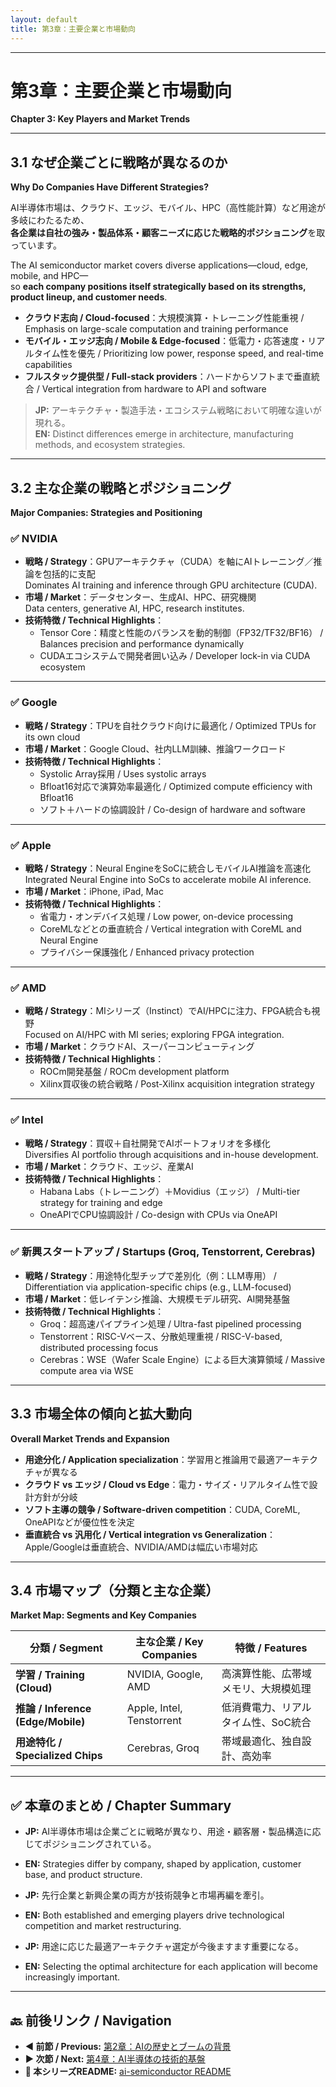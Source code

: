```yaml
---
layout: default
title: 第3章：主要企業と市場動向
---
```


---

# 第3章：主要企業と市場動向  
**Chapter 3: Key Players and Market Trends**

---

## 3.1 なぜ企業ごとに戦略が異なるのか  
**Why Do Companies Have Different Strategies?**

AI半導体市場は、クラウド、エッジ、モバイル、HPC（高性能計算）など用途が多岐にわたるため、  
**各企業は自社の強み・製品体系・顧客ニーズに応じた戦略的ポジショニング**を取っています。

The AI semiconductor market covers diverse applications—cloud, edge, mobile, and HPC—  
so **each company positions itself strategically based on its strengths, product lineup, and customer needs**.

- **クラウド志向 / Cloud-focused**：大規模演算・トレーニング性能重視 / Emphasis on large-scale computation and training performance  
- **モバイル・エッジ志向 / Mobile & Edge-focused**：低電力・応答速度・リアルタイム性を優先 / Prioritizing low power, response speed, and real-time capabilities  
- **フルスタック提供型 / Full-stack providers**：ハードからソフトまで垂直統合 / Vertical integration from hardware to API and software

> **JP:** アーキテクチャ・製造手法・エコシステム戦略において明確な違いが現れる。  
> **EN:** Distinct differences emerge in architecture, manufacturing methods, and ecosystem strategies.

---

## 3.2 主な企業の戦略とポジショニング  
**Major Companies: Strategies and Positioning**

### ✅ NVIDIA
- **戦略 / Strategy**：GPUアーキテクチャ（CUDA）を軸にAIトレーニング／推論を包括的に支配  
  Dominates AI training and inference through GPU architecture (CUDA).  
- **市場 / Market**：データセンター、生成AI、HPC、研究機関  
  Data centers, generative AI, HPC, research institutes.  
- **技術特徴 / Technical Highlights**：
  - Tensor Core：精度と性能のバランスを動的制御（FP32/TF32/BF16） / Balances precision and performance dynamically  
  - CUDAエコシステムで開発者囲い込み / Developer lock-in via CUDA ecosystem

---

### ✅ Google
- **戦略 / Strategy**：TPUを自社クラウド向けに最適化 / Optimized TPUs for its own cloud  
- **市場 / Market**：Google Cloud、社内LLM訓練、推論ワークロード  
- **技術特徴 / Technical Highlights**：
  - Systolic Array採用 / Uses systolic arrays  
  - Bfloat16対応で演算効率最適化 / Optimized compute efficiency with Bfloat16  
  - ソフト＋ハードの協調設計 / Co-design of hardware and software

---

### ✅ Apple
- **戦略 / Strategy**：Neural EngineをSoCに統合しモバイルAI推論を高速化  
  Integrated Neural Engine into SoCs to accelerate mobile AI inference.  
- **市場 / Market**：iPhone, iPad, Mac  
- **技術特徴 / Technical Highlights**：
  - 省電力・オンデバイス処理 / Low power, on-device processing  
  - CoreMLなどとの垂直統合 / Vertical integration with CoreML and Neural Engine  
  - プライバシー保護強化 / Enhanced privacy protection

---

### ✅ AMD
- **戦略 / Strategy**：MIシリーズ（Instinct）でAI/HPCに注力、FPGA統合も視野  
  Focused on AI/HPC with MI series; exploring FPGA integration.  
- **市場 / Market**：クラウドAI、スーパーコンピューティング  
- **技術特徴 / Technical Highlights**：
  - ROCm開発基盤 / ROCm development platform  
  - Xilinx買収後の統合戦略 / Post-Xilinx acquisition integration strategy

---

### ✅ Intel
- **戦略 / Strategy**：買収＋自社開発でAIポートフォリオを多様化  
  Diversifies AI portfolio through acquisitions and in-house development.  
- **市場 / Market**：クラウド、エッジ、産業AI  
- **技術特徴 / Technical Highlights**：
  - Habana Labs（トレーニング）＋Movidius（エッジ） / Multi-tier strategy for training and edge  
  - OneAPIでCPU協調設計 / Co-design with CPUs via OneAPI

---

### ✅ 新興スタートアップ / Startups (Groq, Tenstorrent, Cerebras)
- **戦略 / Strategy**：用途特化型チップで差別化（例：LLM専用） / Differentiation via application-specific chips (e.g., LLM-focused)  
- **市場 / Market**：低レイテンシ推論、大規模モデル研究、AI開発基盤  
- **技術特徴 / Technical Highlights**：
  - Groq：超高速パイプライン処理 / Ultra-fast pipelined processing  
  - Tenstorrent：RISC-Vベース、分散処理重視 / RISC-V-based, distributed processing focus  
  - Cerebras：WSE（Wafer Scale Engine）による巨大演算領域 / Massive compute area via WSE

---

## 3.3 市場全体の傾向と拡大動向  
**Overall Market Trends and Expansion**

- **用途分化 / Application specialization**：学習用と推論用で最適アーキテクチャが異なる  
- **クラウド vs エッジ / Cloud vs Edge**：電力・サイズ・リアルタイム性で設計方針が分岐  
- **ソフト主導の競争 / Software-driven competition**：CUDA, CoreML, OneAPIなどが優位性を決定  
- **垂直統合 vs 汎用化 / Vertical integration vs Generalization**：Apple/Googleは垂直統合、NVIDIA/AMDは幅広い市場対応

---

## 3.4 市場マップ（分類と主な企業）  
**Market Map: Segments and Key Companies**

| 分類 / Segment | 主な企業 / Key Companies | 特徴 / Features |
|----------------|--------------------------|-----------------|
| **学習 / Training (Cloud)** | NVIDIA, Google, AMD | 高演算性能、広帯域メモリ、大規模処理 |
| **推論 / Inference (Edge/Mobile)** | Apple, Intel, Tenstorrent | 低消費電力、リアルタイム性、SoC統合 |
| **用途特化 / Specialized Chips** | Cerebras, Groq | 帯域最適化、独自設計、高効率 |

---

## ✅ 本章のまとめ / Chapter Summary

- **JP:** AI半導体市場は企業ごとに戦略が異なり、用途・顧客層・製品構造に応じてポジショニングされている。  
- **EN:** Strategies differ by company, shaped by application, customer base, and product structure.

- **JP:** 先行企業と新興企業の両方が技術競争と市場再編を牽引。  
- **EN:** Both established and emerging players drive technological competition and market restructuring.

- **JP:** 用途に応じた最適アーキテクチャ選定が今後ますます重要になる。  
- **EN:** Selecting the optimal architecture for each application will become increasingly important.

---

## 🔙 前後リンク / Navigation

- **◀ 前節 / Previous:** [第2章：AIの歴史とブームの背景](02_history_trend.md)  
- **▶ 次節 / Next:** [第4章：AI半導体の技術的基盤](04_technical_architecture.md)  
- **📄 本シリーズREADME:** [ai-semiconductor README](../README.md)
